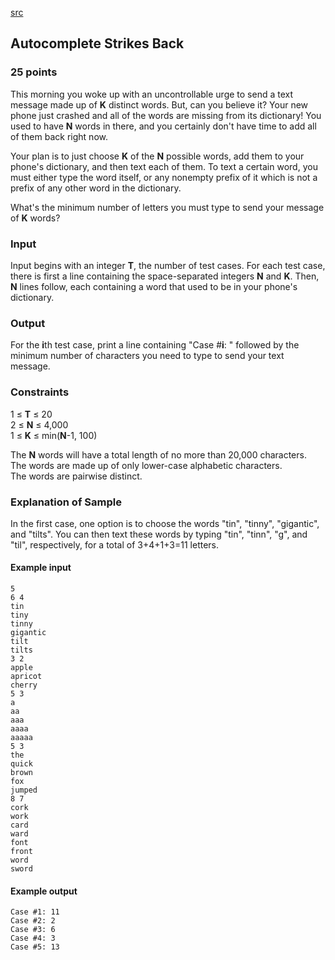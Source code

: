 [src](https://www.facebook.com/hackercup/problems.php?pid=1525315704386390&round=323882677799153)

## Autocomplete Strikes Back

### 25 points 

This morning you woke up with an uncontrollable urge to send a text message
made up of **K** distinct words. But, can you believe it? Your new phone just
crashed and all of the words are missing from its dictionary! You used to have
**N** words in there, and you certainly don't have time to add all of them
back right now.

Your plan is to just choose **K** of the **N** possible words, add them to
your phone's dictionary, and then text each of them. To text a certain word,
you must either type the word itself, or any nonempty prefix of it which is
not a prefix of any other word in the dictionary.

What's the minimum number of letters you must type to send your message of
**K** words?

### Input

Input begins with an integer **T**, the number of test cases. For each test
case, there is first a line containing the space-separated integers **N** and
**K**. Then, **N** lines follow, each containing a word that used to be in
your phone's dictionary.

### Output

For the **i**th test case, print a line containing "Case #**i**: " followed by
the minimum number of characters you need to type to send your text message.

### Constraints

1 ≤ **T** ≤ 20  
2 ≤ **N** ≤ 4,000  
1 ≤ **K** ≤ min(**N**-1, 100)  

The **N** words will have a total length of no more than 20,000 characters.  
The words are made up of only lower-case alphabetic characters.  
The words are pairwise distinct.  

### Explanation of Sample

In the first case, one option is to choose the words "tin", "tinny",
"gigantic", and "tilts". You can then text these words by typing "tin",
"tinn", "g", and "til", respectively, for a total of 3+4+1+3=11 letters.

#### Example input

```
5
6 4
tin
tiny
tinny
gigantic
tilt
tilts
3 2
apple
apricot
cherry
5 3
a
aa
aaa
aaaa
aaaaa
5 3
the
quick
brown
fox
jumped
8 7
cork
work
card
ward
font
front
word
sword
```

#### Example output

```
Case #1: 11
Case #2: 2
Case #3: 6
Case #4: 3
Case #5: 13
```
